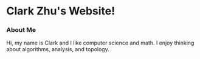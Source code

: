# Clark Zhu's Website!

### About Me
Hi, my name is Clark and I like computer science and math. I enjoy thinking about algorithms, analysis, and topology. 

